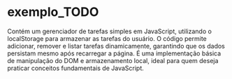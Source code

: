 # exemplo_TODO
Contém um gerenciador de tarefas simples em JavaScript, utilizando o localStorage para armazenar as tarefas do usuário. O código permite adicionar, remover e listar tarefas dinamicamente, garantindo que os dados persistam mesmo após recarregar a página. É uma implementação básica de manipulação do DOM e armazenamento local, ideal para quem deseja praticar conceitos fundamentais de JavaScript.
